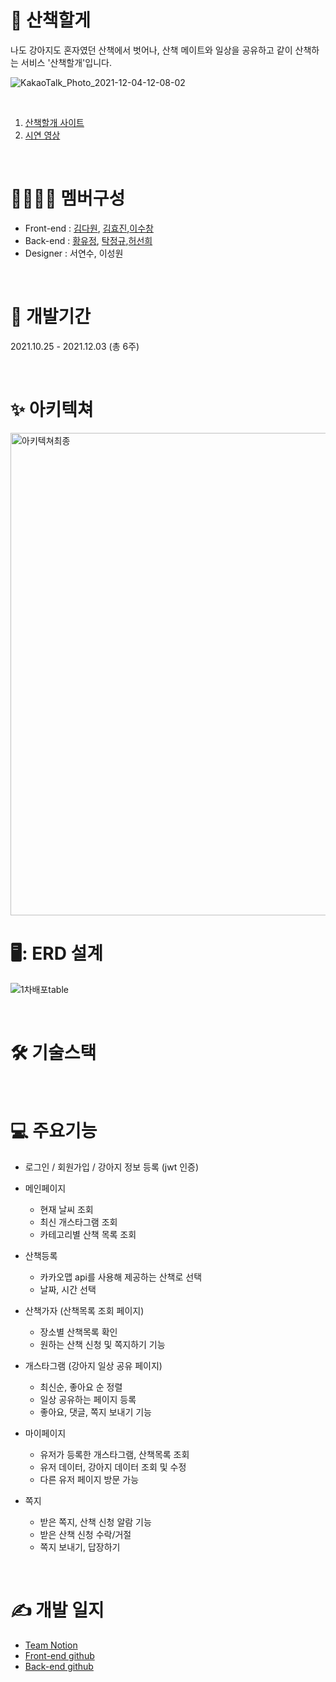 # 🐶 산책할게  

나도 강아지도 혼자였던 산책에서 벗어나, 산책 메이트와 일상을 공유하고 같이 산책하는 서비스 '산책할개'입니다.

![KakaoTalk_Photo_2021-12-04-12-08-02](https://user-images.githubusercontent.com/88166362/144694893-52789e67-866c-4ead-b9a0-f63069c7dfbf.png)

<br>

1. [산책할개 사이트](https://togaether.shop/)  
2. [시연 영상](https://www.youtube.com/watch?v=dKcawThqUME&t=16s)  

<br>

# :family_man_woman_boy_boy: 멤버구성
- Front-end : [김다원](https://github.com/DawonEllaKim), [김효진](https://github.com/hyojin-k),[이수창](https://github.com/eternalclash) 
- Back-end : [황유정](https://github.com/eujeong-hwang), [탁정규](https://github.com/tak-codes),[허선희](https://github.com/SunHeeHeo) 
- Designer : 서연수, 이성원 

<br>

# :bookmark_tabs: 개발기간
2021.10.25 - 2021.12.03 (총 6주)

<br>

# :sparkles: 아키텍쳐
<img width="772" alt="아키텍쳐최종" src="https://user-images.githubusercontent.com/59908525/144704514-deab5694-7f8e-42a2-b8b0-15d5c8fb2dcc.png">

<br>

# 🖥: ERD 설계

![1차배포table](https://user-images.githubusercontent.com/59908525/144704387-becfbb9d-40b0-4891-a36e-35bb73167dc4.png)

<br>

# :hammer_and_wrench: 기술스택

<br>

# :computer: 주요기능 
- 로그인 / 회원가입 / 강아지 정보 등록 (jwt 인증)

- 메인페이지

  - 현재 날씨 조회
  - 최신 개스타그램 조회
  - 카테고리별 산책 목록 조회

- 산책등록

  - 카카오맵 api를 사용해 제공하는 산책로 선택
  - 날짜, 시간 선택

- 산책가자 (산책목록 조회 페이지)

  - 장소별 산책목록 확인
  - 원하는 산책 신청 및 쪽지하기 기능

- 개스타그램 (강아지 일상 공유 페이지)

  - 최신순, 좋아요 순 정렬
  - 일상 공유하는 페이지 등록
  - 좋아요, 댓글, 쪽지 보내기 기능

- 마이페이지

  - 유저가 등록한 개스타그램, 산책목록 조회
  - 유저 데이터, 강아지 데이터 조회 및 수정
  - 다른 유저 페이지 방문 가능

- 쪽지

  - 받은 쪽지, 산책 신청 알람 기능
  - 받은 산책 신청 수락/거절
  - 쪽지 보내기, 답장하기

<br>

# :writing_hand: 개발 일지
- [Team Notion](https://togaether.shop/)
- [Front-end github](https://github.com/O-K-O-K-O-K/Front-end)
- [Back-end github](https://github.com/O-K-O-K-O-K/Back_End)


